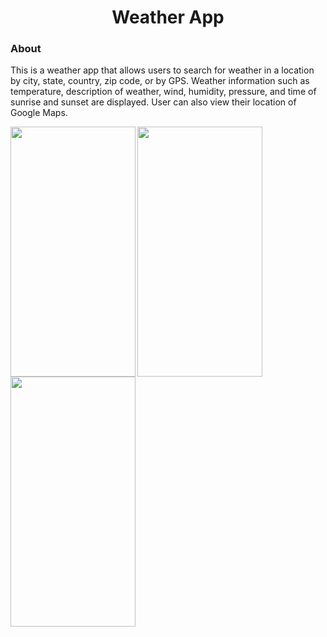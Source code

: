 <h1 align="center">Weather App</h1>

<h3 align="left">About</h3>
<p>This is a weather app that allows users to search for weather in a location by city, state, country, zip code, or by GPS. Weather information such as temperature, description of weather, wind, humidity, pressure, and time of sunrise and sunset are displayed. User can also view their location of Google Maps.</p>

<img src="https://github.com/Commando20/COP4655/blob/Weather-App/Weather%20App/screenshots/HomeScreen.JPG" width="200" height="400" align="left"/>
<img src="https://github.com/Commando20/COP4655/blob/Weather-App/Weather%20App/screenshots/searchByCity.JPG" width="200" height="400" align="left"/>
<img src="https://github.com/Commando20/COP4655/blob/Weather-App/Weather%20App/screenshots/searchByCityMap.JPG" width="200" height="400" align="left"/>
